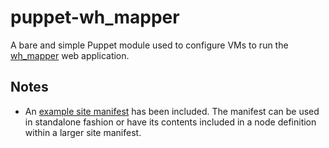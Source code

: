 # puppet-wh_mapper
A bare and simple Puppet module used to configure VMs to run the
[wh_mapper](https://github.com/sovietmonk3y/wh_mapper) web application.

## Notes

- An [example site manifest](examples/site.pp) has been included. The manifest
    can be used in standalone fashion or have its contents included in a node
    definition within a larger site manifest.